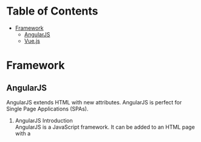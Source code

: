 # Table of Contents

- [Framework](#Framework)
  - [AngularJS](#AngularJS)
  - [Vue.js](#Vue.js)
  
  
# Framework

## AngularJS
AngularJS extends HTML with new attributes. AngularJS is perfect for Single Page Applications (SPAs). 
1. AngularJS Introduction  
AngularJS is a JavaScript framework. It can be added to an HTML page with a <script> tag.  
AngularJS extends HTML attributes with Directives, and binds data to HTML with Expressions.  
It is a library written in JavaScript.  
`<script src="https://ajax.googleapis.com/ajax/libs/angularjs/1.6.4/angular.min.js"></script>`  
AngularJS extends HTML with ng-directives:        
 **ng-app**: defines an AngularJS application (tells AngularJS that the <div> element is the "owner" of an AngularJS application)    
          
 **ng-model**: binds the value of HTML controls (input, select, textarea) to application data(binds the value of the input field to the application variable name)    
 
 **ng-bind**: binds application data to the HTML view(binds the innerHTML of the <p> element to the application variable name)    
 
 **ng-init**: initializes AngularJS application variables
  
AngularJS expressions are written inside double braces: **{{expression}}**  
    
AngularJS Applications: 
AngularJS modules define AngularJS applications.  
AngularJS controllers control AngularJS applications.  
The ng-app directive defines the application, the ng-controller directive defines the controller.  


2. AngularJS Expressions  
   (1) `{{ expression }}`   
   (2) `ng-bind="expression"`  
   (Both need ng-app directive, if ng-app directive was removed, HTML will display the expression as it is, without solving it)  
   
   

  





## Vue.js
